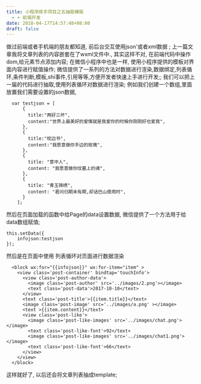 ```yaml
---
title: 小程序练手项目之五抽取模板
  - - 前端开发
date: 2018-04-17T14:57:48+08:00 
draft: false
---
```


做过前端或者手机端的朋友都知道, 前后台交互使用json'或者xml数据 ; 上一篇文章我将文章列表的内容嵌套在了wxml文件中., 其实这样不对, 在前端代码中操作dom,给元素节点添加内容; 在微信小程序中也是一样, 使用小程序提供的模板对界面内容进行赋值操作; 微信提供了一系列的方法对数据进行渲染,数据绑定,列表循环,条件判断,模板,shi事件,引用等等,方便开发者快速上手进行开发;; 我们可以把上一届的代码进行抽取,使用列表循环对数据进行渲染; 例如我们创建一个数组,里面放置我们需要设置的json数据,

```
  var testjson = [
      {
        title:"两好三坏",
        content:"世界上最美好的爱情就是我爱你的时候你刚刚好也爱我",
      },
      {
        title:"枕边书",
        content:"我愿意做你手边的玫瑰",
      },
      {
        title: "意中人",
        content: "我愿意做你坟墓上的魂",
      },
      {
        title: "青玉锦绣",
        content: "君问归期未有期,却话巴山夜雨时",
      }
    ];
```

然后在页面加载的函数中给Page的data设置数据, 微信提供了一个方法用于给data数组赋值;

```
this.setData({
    infojson:testjson
});
```

然后是在页面中使用 列表循环对页面进行数据渲染

```
  <block wx:for="{{infojson}}" wx:for-item="item" >
    <view class='post-container' bindtap='touchInfo'>
      <view class='post-author-data'>
        <image class='post-author' src='../images/2.png'></image>
        <text class='post-data'>2017-10-10</text>
      </view>
      <text class='post-title'>{{item.title}}</text>
      <image class='post-image' src='../images/a.png' ></image>
      <text >{{item.content}}</text>
      <view class='post-like'>
        <image class='post-like-images' src='../images/chat.png'></image>
        <text class='post-like-font'>92</text>
        <image class='post-like-images' src='../images/chat1.png'></image>
        <text class='post-like-font'>66</text>
      </view>
    </view>
  </block>
```

这样就好了, 以后还会将文章列表抽成template;
